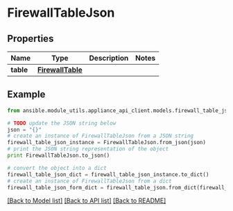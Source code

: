 # FirewallTableJson


## Properties

Name | Type | Description | Notes
------------ | ------------- | ------------- | -------------
**table** | [**FirewallTable**](FirewallTable.md) |  | 

## Example

```python
from ansible.module_utils.appliance_api_client.models.firewall_table_json import FirewallTableJson

# TODO update the JSON string below
json = "{}"
# create an instance of FirewallTableJson from a JSON string
firewall_table_json_instance = FirewallTableJson.from_json(json)
# print the JSON string representation of the object
print FirewallTableJson.to_json()

# convert the object into a dict
firewall_table_json_dict = firewall_table_json_instance.to_dict()
# create an instance of FirewallTableJson from a dict
firewall_table_json_form_dict = firewall_table_json.from_dict(firewall_table_json_dict)
```
[[Back to Model list]](../README.md#documentation-for-models) [[Back to API list]](../README.md#documentation-for-api-endpoints) [[Back to README]](../README.md)


